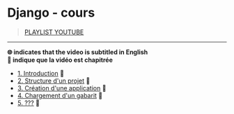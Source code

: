 # Django - cours

> [PLAYLIST YOUTUBE](https://www.youtube.com/playlist?list=PLrSOXFDHBtfED_VFTa6labxAOPh29RYiO)

---

**🌐 indicates that the video is subtitled in English**<br>
**🔢 indique que la vidéo est chapitrée**

+ [1. Introduction](https://www.youtube.com/watch?v=iBGhDHtysAA) 🔢
+ [2. Structure d'un projet](https://www.youtube.com/watch?v=rMHSCeA8Bfw) 🔢
+ [3. Création d'une application](https://www.youtube.com/watch?v=t1B3NocLLWY) 🔢
+ [4. Chargement d'un gabarit](https://www.youtube.com/watch?v=82M_yuQ3CAY) 🔢
+ [5. ???](#) 🔢
